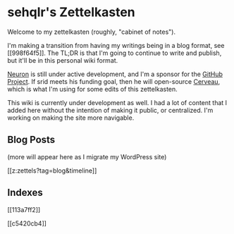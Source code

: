 # sehqlr's Zettelkasten

Welcome to my zettelkasten (roughly, "cabinet of notes").

I'm making a transition from having my writings being in a blog format, see [[998f64f5]]. The TL;DR is that I'm going to continue to write and publish, but it'll be in this personal wiki format.

[Neuron](https://neuron.zettel.page) is still under active development, and I'm a sponsor for the [GitHub Project](https://github.com/srid/neuron). If srid meets his funding goal, then he will open-source [Cerveau](https://cerveau.app), which is what I'm using for some edits of this zettelkasten.

This wiki is currently under development as well. I had a lot of content that I added here without the intention of making it public, or centralized. I'm working on making the site more navigable.

## Blog Posts

(more will appear here as I migrate my WordPress site)

[[z:zettels?tag=blog&timeline]]

## Indexes

[[113a7ff2]]

[[c5420cb4]]



